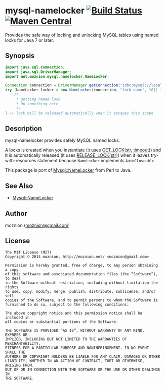 mysql-namelocker [![Build Status](https://travis-ci.org/moznion/java-mysql-namelocker.svg)](https://travis-ci.org/moznion/java-mysql-namelocker) [![Maven Central](https://maven-badges.herokuapp.com/maven-central/net.moznion/mysql-namelocker/badge.svg)](https://maven-badges.herokuapp.com/maven-central/net.moznion/mysql-namelocker)
==

Provides the safe way of locking and unlocking MySQL tables using named locks for Java 7 or later.

Synopsis
--

```java
import java.sql.Connection;
import java.sql.DriverManager;
import net.moznion.mysql.namelocker.NameLocker;

Connection connection = DriverManager.getConnection("jdbc:mysql://localhost/table_name", "", "");
try (NameLocker locker = new NameLocker(connection, "lock-name", 10)) {
    /*
     * getting named lock
     * do something here
     */
} // lock will be released automatically when it escapes this scope
```

Description
--

mysql-namelocker provides safely MySQL named locks.

A locks is created when you instantiate (it uses [GET\_LOCK(str, timeout)](http://dev.mysql.com/doc/refman/5.6/en/miscellaneous-functions.html#function_get-lock)) and it is automatically released (it uses [RELEASE\_LOCK(str)](http://dev.mysql.com/doc/refman/5.6/en/miscellaneous-functions.html#function_release-lock)) when it leaves try-with-resources statement because `NameLocker` implements `AutoCloseable`.

This package is port of [Mysql::NameLocker](https://metacpan.org/pod/Mysql::NameLocker) from Perl to Java.

See Also
--

- [Mysql::NameLocker](https://metacpan.org/pod/Mysql::NameLocker)

Author
--

moznion (<moznion@gmail.com>)

License
--

```
The MIT License (MIT)
Copyright © 2014 moznion, http://moznion.net/ <moznion@gmail.com>

Permission is hereby granted, free of charge, to any person obtaining a copy
of this software and associated documentation files (the “Software”), to deal
in the Software without restriction, including without limitation the rights
to use, copy, modify, merge, publish, distribute, sublicense, and/or sell
copies of the Software, and to permit persons to whom the Software is
furnished to do so, subject to the following conditions:

The above copyright notice and this permission notice shall be included in
all copies or substantial portions of the Software.

THE SOFTWARE IS PROVIDED “AS IS”, WITHOUT WARRANTY OF ANY KIND, EXPRESS OR
IMPLIED, INCLUDING BUT NOT LIMITED TO THE WARRANTIES OF MERCHANTABILITY,
FITNESS FOR A PARTICULAR PURPOSE AND NONINFRINGEMENT. IN NO EVENT SHALL THE
AUTHORS OR COPYRIGHT HOLDERS BE LIABLE FOR ANY CLAIM, DAMAGES OR OTHER
LIABILITY, WHETHER IN AN ACTION OF CONTRACT, TORT OR OTHERWISE, ARISING FROM,
OUT OF OR IN CONNECTION WITH THE SOFTWARE OR THE USE OR OTHER DEALINGS IN
THE SOFTWARE.
```

